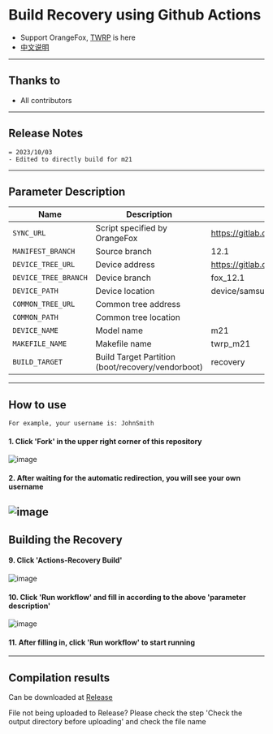 # Build Recovery using Github Actions

- Support OrangeFox, [TWRP](https://github.com/azwhikaru/Action-TWRP-Builder) is here
- [中文说明](./README_CN.md)

---

## Thanks to
- All contributors

---

## Release Notes
```
= 2023/10/03
- Edited to directly build for m21
```

-----

## Parameter Description

| Name | Description | Example |
| ------------ | -------------------- | ------------ |
| `SYNC_URL` | Script specified by OrangeFox | https://gitlab.com/OrangeFox/sync.git |
| `MANIFEST_BRANCH` | Source branch | 12.1                                                         |
| `DEVICE_TREE_URL` | Device address |https://gitlab.com/kartikhis8o/ofrp_device_samsung_universal9611 |
| `DEVICE_TREE_BRANCH` | Device branch | fox_12.1 |
| `DEVICE_PATH` | Device location | device/samsung/universal9611 |
| `COMMON_TREE_URL` | Common tree address |  |
| `COMMON_PATH` | Common tree location |  |
| `DEVICE_NAME` | Model name | m21 |
| `MAKEFILE_NAME` | Makefile name | twrp_m21 |
| `BUILD_TARGET` | Build Target Partition (boot/recovery/vendorboot) | recovery |

-----

## How to use
```
For example, your username is: JohnSmith
```
#### 1. Click 'Fork' in the upper right corner of this repository
![image](https://user-images.githubusercontent.com/37921907/177914706-c92476c5-7e14-4fb3-be94-0c8a11dae874.png)
#### 2. After waiting for the automatic redirection, you will see your own username
![image](https://user-images.githubusercontent.com/37921907/177915106-5bde6fc9-303c-479e-b290-22b48efd1e4e.png)
-----

## Building the Recovery
#### 9. Click 'Actions-Recovery Build'
![image](https://user-images.githubusercontent.com/37921907/177915304-8731ed80-1d49-48c9-9848-70d0ac8f2720.png)
#### 10. Click 'Run workflow' and fill in according to the above 'parameter description'
![image](https://user-images.githubusercontent.com/37921907/177915346-71c29149-78fb-4a00-996f-5d84ffc9eb8c.png)
#### 11. After filling in, click 'Run workflow' to start running

-----

## Compilation results
Can be downloaded at [Release](../../releases)

File not being uploaded to Release? Please check the step 'Check the output directory before uploading' and check the file name
